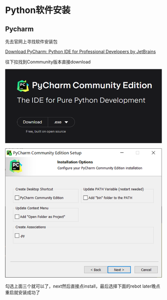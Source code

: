 # Python软件安装

## Pycharm

先去官网上寻找软件安装包

[Download PyCharm: Python IDE for Professional Developers by JetBrains](https://www.jetbrains.com/pycharm/download/?section=windows)

往下拉找到Conmmunity版本直接download

![](https://raw.githubusercontent.com/lsewcx/markdown/main/img/202310092323589.png)

![](https://raw.githubusercontent.com/lsewcx/markdown/main/img/202310092327625.png)

勾选上面三个就可以了，next然后直接点install，最后选择下面的rebot later晚点重启就安装成功了
